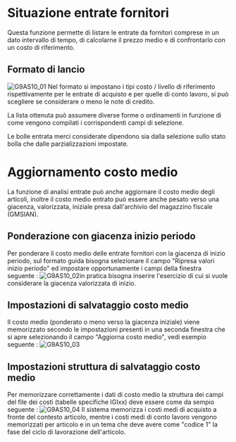 # Situazione entrate fornitori
Questa funzione permette di listare le entrate da fornitori comprese in un dato intervallo di tempo, di calcolarne il prezzo medio e di confrontarlo con un costo di riferimento.

## Formato di lancio
![G9AS10_01](https://doc.smeup.com/immagini/MBDOC_OGG-P_G9AS10/G9AS10_01.png)
Nel formato si impostano i tipi costo / livello di riferimento rispettivamente per le entrate di acquisto e per quelle di conto lavoro, si può scegliere se considerare o meno le note di credito.

La lista ottenuta può assumere diverse forme o ordinamenti in funzione di come vengono compilati i corrispondenti campi di selezione.

Le bolle entrata merci considerate dipendono sia dalla selezione sullo stato bolla che dalle parzializzazioni impostate.

# Aggiornamento costo medio
La funzione di analisi entrate può anche aggiornare il costo medio degli articoli, inoltre il costo medio entrato può essere anche pesato verso una giacenza, valorizzata, iniziale presa dall'archivio del  magazzino fiscale (GMSIAN).

## Ponderazione con giacenza inizio periodo
Per ponderare il costo medio delle entrate fornitori con la giacenza di inizio periodo, sul formato guida bisogna selezionare il campo "Ripresa valori inizio periodo" ed impostare opportunamente i campi della finestra seguente : 
![G9AS10_02](https://doc.smeup.com/immagini/MBDOC_OGG-P_G9AS10/G9AS10_02.png)in pratica bisogna inserire l'esercizio di cui si vuole considerare la giacenza valorizzata di inizio.

## Impostazioni di salvataggio costo medio
Il costo medio (ponderato o meno verso la giacenza iniziale) viene memorizzato secondo le impostazioni presenti in una seconda finestra che si apre selezionando il campo "Aggiorna costo medio", vedi esempio seguente : 
![G9AS10_03](https://doc.smeup.com/immagini/MBDOC_OGG-P_G9AS10/G9AS10_03.png)
## Impostazioni struttura di salvataggio costo medio
Per memorizzare correttamente i dati di costo medio la struttura dei campi del file dei costi (tabelle specifiche IGIxx) deve essere come da sempio seguente : 
![G9AS10_04](https://doc.smeup.com/immagini/MBDOC_OGG-P_G9AS10/G9AS10_04.png)
Il sistema memorizza i costi medi di acquisto a fronte del contesto articolo, mentre i costi medi di conto lavoro vengono memorizzati per articolo e in un tema che deve avere come "codice 1" la fase del ciclo di lavorazione dell'articolo.
